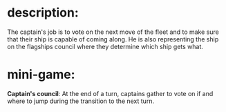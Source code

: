 # description:
The captain's job is to vote on the next move of the fleet and to make sure that their ship is capable of coming along.
He is also representing the ship on the flagships council where they determine which ship gets what.

# mini-game:
**Captain's council**: At the end of a turn, captains gather to vote on if and where to jump during the transition to the next turn.